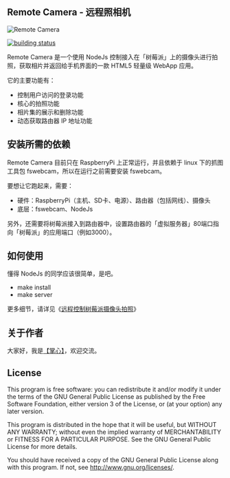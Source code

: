 Remote Camera - 远程照相机
-------

![Remote Camera](http://www.zhanxin.info/static/picture/2014012703.jpg)

[![building status](https://secure.travis-ci.org/pizn/Remote-Camera.png?branch=master)](https://travis-ci.org/pizn/Remote-Camera)

Remote Camera 是一个使用 NodeJs 控制接入在「树莓派」上的摄像头进行拍照，获取相片并返回给手机界面的一款 HTML5 轻量级 WebApp 应用。

它的主要功能有：

- 控制用户访问的登录功能
- 核心的拍照功能
- 相片集的展示和删除功能
- 动态获取路由器 IP 地址功能

安装所需的依赖
-------

Remote Camera 目前只在 RaspberryPi 上正常运行，并且依赖于 linux 下的抓图工具包 fswebcam，所以在运行之前需要安装 fswebcam。

要想让它跑起来，需要：

- 硬件：RaspberryPi（主机、SD卡、电源）、路由器（包括网线）、摄像头
- 底层：fswebcam、NodeJs

另外，还需要将树莓派接入到路由器中，设置路由器的「虚拟服务器」80端口指向「树莓派」的应用端口（例如3000）。

如何使用
-------

懂得 NodeJs 的同学应该很简单，是吧。

- make install
- make server

更多细节，请详见《<a href="http://www.zhanxin.info/raspberrypi/2014-01-26-raspberrypi-use-nodejs-to-remote-camera.html">远程控制树莓派摄像头拍照</a>》

关于作者
-------

大家好，我是[【掌心】](http://www.zhanxin.info)，欢迎交流。

License
-------

This program is free software: you can redistribute it and/or modify
it under the terms of the GNU General Public License as published by
the Free Software Foundation, either version 3 of the License, or
(at your option) any later version.

This program is distributed in the hope that it will be useful,
but WITHOUT ANY WARRANTY; without even the implied warranty of
MERCHANTABILITY or FITNESS FOR A PARTICULAR PURPOSE.  See the
GNU General Public License for more details.

You should have received a copy of the GNU General Public License
along with this program.  If not, see <http://www.gnu.org/licenses/>.
